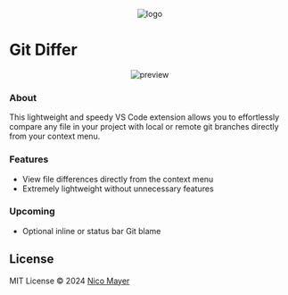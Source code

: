 <p align="center">
<img src="https://raw.githubusercontent.com/Nico-Mayer/git-differ/main/public/logo.png" alt="logo" />
<h1>Git Differ</h1>
</p>

<p align='center'>
  <img src="https://raw.githubusercontent.com/Nico-Mayer/git-differ/main/public/showcase.gif" alt='preview'>
</p>

### About

This lightweight and speedy VS Code extension allows you to effortlessly compare any file in your project with local or remote git branches directly from your context menu.

### Features

- View file differences directly from the context menu
- Extremely lightweight without unnecessary features

### Upcoming

- Optional inline or status bar Git blame

## License

MIT License © 2024 [Nico Mayer](https://github.com/nico-mayer)

